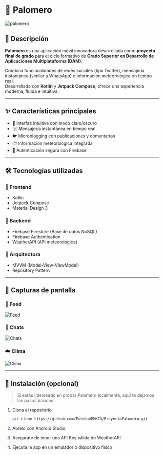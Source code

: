 # 📱 Palomero

![palomero](https://github.com/user-attachments/assets/a83e9e2d-f476-44fa-847e-897844c844ea)

## 📌 Descripción

**Palomero** es una aplicación móvil innovadora desarrollada como **proyecto final de grado** para el ciclo formativo de **Grado Superior en Desarrollo de Aplicaciones Multiplataforma (DAM)**.

Combina funcionalidades de redes sociales (tipo Twitter), mensajería instantánea (similar a WhatsApp) e información meteorológica en tiempo real.  
Desarrollada con **Kotlin** y **Jetpack Compose**, ofrece una experiencia moderna, fluida e intuitiva.


---

## ✨ Características principales

- 📱 Interfaz intuitiva con modo claro/oscuro  
- ✉️ Mensajería instantánea en tiempo real  
- 🐦 Microblogging con publicaciones y comentarios  
- ⛅ Información meteorológica integrada  
- 🔐 Autenticación segura con Firebase  

---

## 🛠️ Tecnologías utilizadas

### 🎨 Frontend
- Kotlin  
- Jetpack Compose  
- Material Design 3  

### 🔧 Backend
- Firebase Firestore (Base de datos NoSQL)  
- Firebase Authentication  
- WeatherAPI (API meteorológica)  

### 🧱 Arquitectura
- MVVM (Model-View-ViewModel)  
- Repository Pattern  

---

## 📸 Capturas de pantalla

### 📰 Feed
![Feed](https://github.com/user-attachments/assets/7d46d454-70f2-454a-acaa-699a25ed72f4)


### 📩 Chats
![Chats](https://github.com/user-attachments/assets/9dd56db4-c775-44e4-b297-4ae8ed54a97a)


### ☁️ Clima
![Clima](https://github.com/user-attachments/assets/b04cb86e-622a-4865-84e0-1caa8cdc0ef6)


---

## 🚀 Instalación (opcional)

> Si estás interesado en probar Palomero localmente, aquí te dejamos los pasos básicos:

1. Clona el repositorio  
   ```bash
   git clone https://github.com/EstebanMMK13/ProyectoPalomero.git

2. Ábrelo con Android Studio

3. Asegúrate de tener una API Key válida de WeatherAPI

4. Ejecuta la app en un emulador o dispositivo físico


